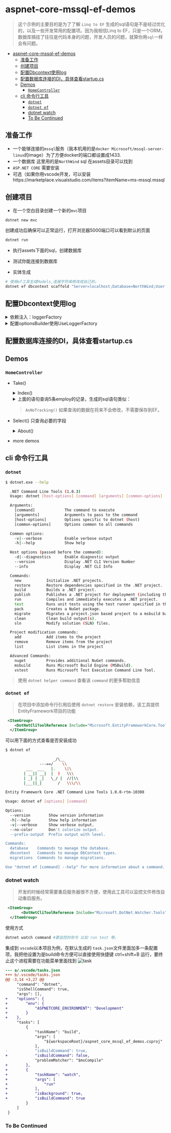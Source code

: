# aspnet-core-mssql-ef-demos

> 这个示例的主要目的是为了了解 `Linq to EF` 生成的sql语句是不是经过优化的，以及一些开发常用的配置项。因为我相信Linq to EF，只是一个ORM，数据库搞挂了往往是代码本身的问题，开发人员的问题，就算你用`sql`一样会有问题。
<!-- TOC -->

- [aspnet-core-mssql-ef-demos](#aspnet-core-mssql-ef-demos)
    - [准备工作](#准备工作)
    - [创建项目](#创建项目)
    - [配置Dbcontext使用log](#配置dbcontext使用log)
    - [配置数据库连接的DI，具体查看startup.cs](#配置数据库连接的di具体查看startupcs)
    - [Demos](#demos)
        - [`HomeController`](#homecontroller)
    - [cli 命令行工具](#cli-命令行工具)
        - [`dotnet`](#dotnet)
        - [`dotnet ef`](#dotnet-ef)
        - [dotnet watch](#dotnet-watch)
        - [To Be Continued](#to-be-continued)

<!-- /TOC -->
## 准备工作

- 一个能够连接的`mssql`服务（我本机用的是`docker Microsoft/mssql-server-linux`的image）为了方便docker的端口都设置成1433.
- 一个数据库 这里用的是`NorthWind` sql 在assets目录可以找到
- `ASP.NET CORE` 需要安装
- 可选（如果你用vscode开发，可以安装https://marketplace.visualstudio.com/items?itemName=ms-mssql.mssql

## 创建项目

- 在一个空白目录创建一个新的`mvc`项目

```sh
dotnet new mvc
```
创建成功后确保可以正常运行，打开浏览器5000端口可以看到默认的页面

```sh
dotnet run
```
- 执行assets下面的sql，创建数据库

- 测试你能连接到数据库

- 实体生成

```sh
# 使用ef工具生成Models,连接字符串修改成自己的。
dotnet ef dbcontext scaffold "Server=localhost;Database=NorthWind;User Id=sa;Password=qtdqQoNOCz42;" Microsoft.EntityFrameworkCore.SqlServer -o Models -f -d
```

## 配置Dbcontext使用log

  <details>
  <summary>依赖注入：loggerFactory</summary>

  ```csharp
  # aspnet-core-mssql-ef-demos/Models/NorthWindContext.cs

  private ILoggerFactory loggerFactory;
  public NorthWindContext(ILoggerFactory loggerFactory)
  {
    this.loggerFactory = loggerFactory;
  }
  ```
  
  </details>
  
  <details>
   <summary>配置optionsBuilder使用UseLoggerFactory</summary>
  
   
    ```csharp
    # 依赖注入：loggerFactory

    ...
    protected override void OnConfiguring(DbContextOptionsBuilder optionsBuilder)
    {
      ...
      optionsBuilder.UseLoggerFactory(loggerFactory);
    }

    ```
  
  </details>


## 配置数据库连接的DI，具体查看startup.cs


## Demos 

### `HomeController`

- Take()

  <details>
  <summary>Index()</summary>

  ```csharp
  public async Task<IActionResult> Index()
  {
    var employees = await _context.Employees.Take(5).AsNoTracking().ToListAsync();

    return View(employees);
  }
  ```

  </details>

  <details>
  <summary>上面的语句查询5条employ的记录，生成的sql语句类似：</summary>

  
  ```sql
  info: Microsoft.EntityFrameworkCore.Storage.IRelationalCommandBuilderFactory[1]
        Executed DbCommand (180ms) [Parameters=[@__p_0='?'], CommandType='Text', CommandTimeout='30']
        SELECT TOP(@__p_0) [e].[EmployeeID], [e].[Address], [e].[BirthDate], [e].[City], [e].[Country], [e].[Extension], [e].[FirstName]
  , [e].[HireDate], [e].[HomePhone], [e].[LastName], [e].[Notes], [e].[Photo], [e].[PhotoPath], [e].[PostalCode], [e].[Region], [e].[Rep
  ortsTo], [e].[Title], [e].[TitleOfCourtesy]
        FROM [Employees] AS [e]
  ```

  </details>

  > `AsNoTracking()` 如果查询的数据在将来不会修改，不需要保存到EF。

- Select() 只查询必要的字段

  <details>
   <summary>About()</summary>
  
   ```csharp
    var orders = _context.Orders.Take(100).Select(o => new Orders { OrderId = o.OrderId, ShipName = o.ShipName }).ToList();
   ```
  
   ```sql
   Executed DbCommand (82ms) [Parameters=[@__p_0='?'], CommandType='Text', CommandTimeout='30']
      SELECT [t].[OrderID], [t].[ShipName]
      FROM (
          SELECT TOP(@__p_0) [o0].*
          FROM [Orders] AS [o0]
      ) AS [t]
   ```
  </details>  

- more demos  


## cli 命令行工具

### `dotnet`

  ```sh
  $ dotnet.exe --help
  
    .NET Command Line Tools (1.0.3)
    Usage: dotnet [host-options] [command] [arguments] [common-options]

    Arguments:
      [command]             The command to execute
      [arguments]           Arguments to pass to the command
      [host-options]        Options specific to dotnet (host)
      [common-options]      Options common to all commands

    Common options:
      -v|--verbose          Enable verbose output
      -h|--help             Show help

    Host options (passed before the command):
      -d|--diagnostics      Enable diagnostic output
      --version             Display .NET CLI Version Number
      --info                Display .NET CLI Info

    Commands:
      new           Initialize .NET projects.
      restore       Restore dependencies specified in the .NET project.
      build         Builds a .NET project.
      publish       Publishes a .NET project for deployment (including the runtime).
      run           Compiles and immediately executes a .NET project.
      test          Runs unit tests using the test runner specified in the project.
      pack          Creates a NuGet package.
      migrate       Migrates a project.json based project to a msbuild based project.
      clean         Clean build output(s).
      sln           Modify solution (SLN) files.

    Project modification commands:
      add           Add items to the project
      remove        Remove items from the project
      list          List items in the project

    Advanced Commands:
      nuget         Provides additional NuGet commands.
      msbuild       Runs Microsoft Build Engine (MSBuild).
      vstest        Runs Microsoft Test Execution Command Line Tool.

  ```
  
> 使用 `dotnet helper command` 查看该 `command` 的更多帮助信息

### `dotnet ef` 

> 在项目中添加命令行引用后使用 `dotnet restore` 安装依赖，该工具提供EntityFramework项目的功能 

```xml
 <ItemGroup>  
    <DotNetCliToolReference Include="Microsoft.EntityFrameworkCore.Tools.DotNet" Version="1.0.0"/>   
  </ItemGroup>   
```
可以用下面的方式查看是否安装成功
```sh
$ dotnet ef

                     _/\__
               ---==/    \\
         ___  ___   |.    \|\
        | __|| __|  |  )   \\\
        | _| | _|   \_/ |  //|\\
        |___||_|       /   \\\/\\

Entity Framework Core .NET Command Line Tools 1.0.0-rtm-10308

Usage: dotnet ef [options] [command]

Options:
  --version        Show version information
  -h|--help        Show help information
  -v|--verbose     Show verbose output.
  --no-color       Don't colorize output.
  --prefix-output  Prefix output with level.

Commands:
  database    Commands to manage the database.
  dbcontext   Commands to manage DbContext types.
  migrations  Commands to manage migrations.

Use "dotnet ef [command] --help" for more information about a command.

```

### dotnet watch

> 开发的时候经常需要重启服务器很不方便，使用此工具可以监控文件修改自动重启服务。

```xml
 <ItemGroup>  
       <DotNetCliToolReference Include="Microsoft.DotNet.Watcher.Tools" Version="1.0.0"/>
  </ItemGroup>   
```

使用方式

```sh
dotnet watch command #要监控的命令 比如 run test 等。
```

集成到 `vscode`以本项目为例，在默认生成的 `task.json`文件里面加多一条配置项，我把他设置为是build命令方便可以直接使用快捷键 ctrl+shift+B 运行，要终止这个进程需要在功能菜单里面找到
![task](assets/task.png)

```diff
--- a/.vscode/tasks.json
+++ b/.vscode/tasks.json
@@ -3,14 +3,27 @@
     "command": "dotnet",
     "isShellCommand": true,
     "args": [],
+    "options": {
+        "env": {
+            "ASPNETCORE_ENVIRONMENT": "Development"
+        }
+    },
     "tasks": [
         {
             "taskName": "build",
             "args": [
                 "${workspaceRoot}/aspnet_core_mssql_ef_demos.csproj"
             ],
-            "isBuildCommand": true,
+            "isBuildCommand": false,
             "problemMatcher": "$msCompile"
+        },
+        {
+            "taskName": "watch",
+            "args": [
+                "run"
+            ],
+            "isBackground": true,
+            "isBuildCommand": true
         }
     ]
 }
```

### To Be Continued